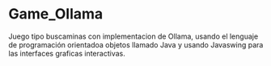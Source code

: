 # Game_Ollama
 Juego tipo buscaminas con implementacion de Ollama, usando el lenguaje de programación orientadoa objetos llamado Java y usando Javaswing para las interfaces graficas interactivas. 
